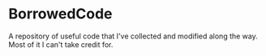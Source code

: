 # BorrowedCode
A repository of useful code that I've collected and modified along the way. 
Most of it I can't take credit for.

